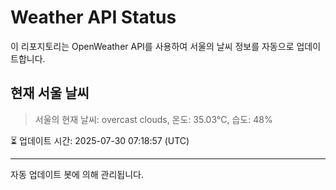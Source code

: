 
# Weather API Status

이 리포지토리는 OpenWeather API를 사용하여 서울의 날씨 정보를 자동으로 업데이트합니다.

## 현재 서울 날씨
> 서울의 현재 날씨: overcast clouds, 온도: 35.03°C, 습도: 48%

⏳ 업데이트 시간: 2025-07-30 07:18:57 (UTC)

---
자동 업데이트 봇에 의해 관리됩니다.
